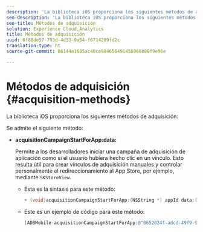 ```yaml
---
description: 'La biblioteca iOS proporciona los siguientes métodos de adquisición '
seo-description: 'La biblioteca iOS proporciona los siguientes métodos de adquisición '
seo-title: Métodos de adquisición
solution: Experience Cloud,Analytics
title: Métodos de adquisición
uuid: 6f88de57-793d-4d33-9a54-f6714289fd2c
translation-type: ht
source-git-commit: 06144a1695ac40ce984656491456968888f9e96e

---
```



# Métodos de adquisición {#acquisition-methods}

La biblioteca iOS proporciona los siguientes métodos de adquisición:

Se admite el siguiente método:

* **acquisitionCampaignStartForApp:data:**

   Permite a los desarrolladores iniciar una campaña de adquisición de aplicación como si el usuario hubiera hecho clic en un vínculo. Esto resulta útil para crear vínculos de adquisición manuales y controlar personalmente el redireccionamiento al App Store, por ejemplo, mediante `SKStoreView`.

   * Esta es la sintaxis para este método:

      ```objective-c
      + (void)acquisitionCampaignStartForApp:(NSString *) appId data:(NSDictionary *)data; 
      ```

   * Este es un ejemplo de código para este método:

      ```objective-c
      [ADBMobile acquisitionCampaignStartForApp:@"0652024f-adcd-49f9-9bd7-2552a4564d2f" data:@{@"custom.key":@"value"}]; 
      ```


